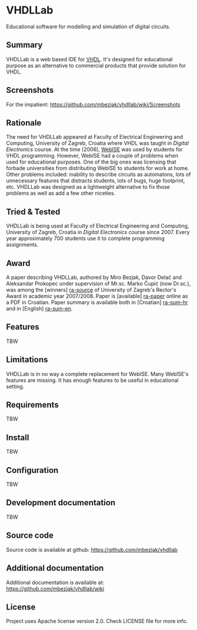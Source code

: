 # VHDLLab
Educational software for modelling and simulation of digital circuits.

## Summary
VHDLLab is a web based IDE for [VHDL](http://en.wikipedia.org/wiki/Vhdl). It's
designed for educational purpose as an alternative to commercial products that
provide solution for VHDL.

## Screenshots
For the impatient: https://github.com/mbezjak/vhdllab/wiki/Screenshots

## Rationale
The need for VHDLLab appeared at Faculty of Electrical Engineering and
Computing, University of Zagreb, Croatia where VHDL was taught in *Digital
Electronics* course. At the time (2006), [WebISE](http://www.xilinx.com) was
used by students for VHDL programming. However, WebISE had a couple of problems
when used for educational purposes. One of the big ones was licensing that
forbade universities from distributing WebISE to students for work at home.
Other problems included: inability to describe circuits as automatons, lots of
unnecessary features that distracts students, lots of bugs, huge footprint, etc.
VHDLLab was designed as a lightweight alternative to fix those problems as well
as add a few other niceties.

## Tried & Tested
VHDLLab is being used at Faculty of Electrical Engineering and Computing,
University of Zagreb, Croatia in *Digital Electronics* course since 2007. Every
year approximately 700 students use it to complete programming assignments.

## Award
A paper describing VHDLLab, authored by Miro Bezjak, Davor Delač and Aleksandar
Prokopec under supervision of Mr.sc. Marko Čupić (now Dr.sc.), was among the
[winners] [ra-source] of University of Zagreb's Rector's Award in academic year
2007/2008. Paper is [available] [ra-paper] online as a PDF in Croatian. Paper
summary is available both in [Croatian] [ra-sum-hr] and in
[English] [ra-sum-en].

[ra-source]: http://www.unizg.hr/fileadmin/rektorat/dokumenti/rektnagrade/Rektorova_nagrada_2007-2008.pdf
[ra-paper]:  http://java.zemris.fer.hr/rektor/vhdllab/vhdllab-rad.pdf
[ra-sum-hr]: http://java.zemris.fer.hr/rektor/vhdllab/sazetak.html
[ra-sum-en]: http://java.zemris.fer.hr/rektor/vhdllab/summary.html

## Features
TBW

## Limitations
VHDLLab is in no way a complete replacement for WebISE. Many WebISE's features
are missing. It has enough features to be useful in educational setting.

## Requirements
TBW

## Install
TBW

## Configuration
TBW

## Development documentation
TBW

## Source code
Source code is available at github: https://github.com/mbezjak/vhdllab

## Additional documentation
Additional documentation is available at: https://github.com/mbezjak/vhdllab/wiki

## License
Project uses Apache license version 2.0. Check LICENSE file for more info.
